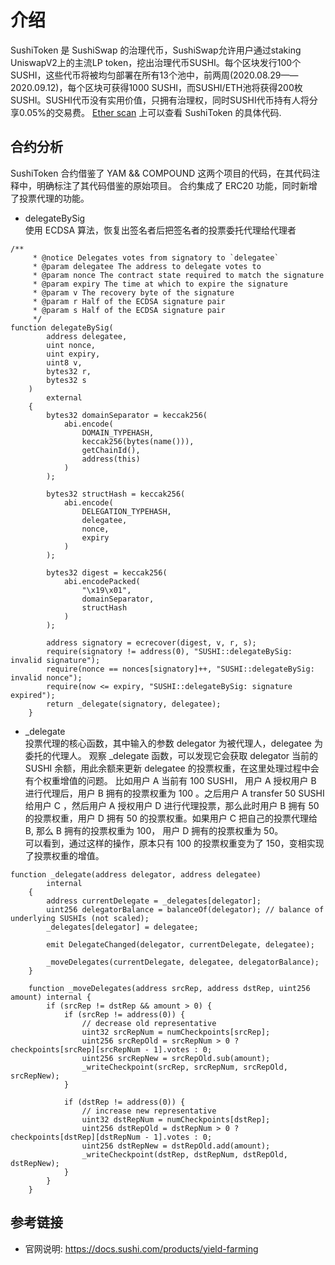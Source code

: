 # 介绍  
SushiToken 是 SushiSwap 的治理代币，SushiSwap允许用户通过staking UniswapV2上的主流LP token，挖出治理代币SUSHI。每个区块发行100个SUSHI，这些代币将被均匀部署在所有13个池中，前两周(2020.08.29——2020.09.12)，每个区块可获得1000 SUSHI，而SUSHI/ETH池将获得200枚SUSHI。SUSHI代币没有实用价值，只拥有治理权，同时SUSHI代币持有人将分享0.05%的交易费。
[Ether scan](https://etherscan.io/address/0x6b3595068778dd592e39a122f4f5a5cf09c90fe2#code) 上可以查看 SushiToken 的具体代码.   

## 合约分析  
SushiToken 合约借鉴了 YAM && COMPOUND 这两个项目的代码，在其代码注释中，明确标注了其代码借鉴的原始项目。 
合约集成了 ERC20 功能，同时新增了投票代理的功能。

- delegateBySig   
使用 ECDSA 算法，恢复出签名者后把签名者的投票委托代理给代理者
```solidity
/**
     * @notice Delegates votes from signatory to `delegatee`
     * @param delegatee The address to delegate votes to
     * @param nonce The contract state required to match the signature
     * @param expiry The time at which to expire the signature
     * @param v The recovery byte of the signature
     * @param r Half of the ECDSA signature pair
     * @param s Half of the ECDSA signature pair
     */
function delegateBySig(
        address delegatee,
        uint nonce,
        uint expiry,
        uint8 v,
        bytes32 r,
        bytes32 s
    )
        external
    {
        bytes32 domainSeparator = keccak256(
            abi.encode(
                DOMAIN_TYPEHASH,
                keccak256(bytes(name())),
                getChainId(),
                address(this)
            )
        );

        bytes32 structHash = keccak256(
            abi.encode(
                DELEGATION_TYPEHASH,
                delegatee,
                nonce,
                expiry
            )
        );

        bytes32 digest = keccak256(
            abi.encodePacked(
                "\x19\x01",
                domainSeparator,
                structHash
            )
        );

        address signatory = ecrecover(digest, v, r, s);
        require(signatory != address(0), "SUSHI::delegateBySig: invalid signature");
        require(nonce == nonces[signatory]++, "SUSHI::delegateBySig: invalid nonce");
        require(now <= expiry, "SUSHI::delegateBySig: signature expired");
        return _delegate(signatory, delegatee);
    }
```

- _delegate  
投票代理的核心函数，其中输入的参数 delegator 为被代理人，delegatee 为委托的代理人。 
观察 _delegate 函数，可以发现它会获取 delegator 当前的 SUSHI 余额，用此余额来更新 delegatee 的投票权重，在这里处理过程中会有个权重增值的问题。 
比如用户 A 当前有 100 SUSHI， 用户 A 授权用户 B 进行代理后，用户 B 拥有的投票权重为 100 。之后用户 A transfer 50 SUSHI 给用户 C ，然后用户 A 授权用户 D 进行代理投票，那么此时用户 B 拥有 50 的投票权重，用户 D 拥有 50 的投票权重。如果用户 C 把自己的投票代理给 B, 那么 B 拥有的投票权重为 100， 用户 D 拥有的投票权重为 50。  
可以看到，通过这样的操作，原本只有 100 的投票权重变为了 150，变相实现了投票权重的增值。  

```solidity
function _delegate(address delegator, address delegatee)
        internal
    {
        address currentDelegate = _delegates[delegator];
        uint256 delegatorBalance = balanceOf(delegator); // balance of underlying SUSHIs (not scaled);
        _delegates[delegator] = delegatee;

        emit DelegateChanged(delegator, currentDelegate, delegatee);

        _moveDelegates(currentDelegate, delegatee, delegatorBalance);
    }

    function _moveDelegates(address srcRep, address dstRep, uint256 amount) internal {
        if (srcRep != dstRep && amount > 0) {
            if (srcRep != address(0)) {
                // decrease old representative
                uint32 srcRepNum = numCheckpoints[srcRep];
                uint256 srcRepOld = srcRepNum > 0 ? checkpoints[srcRep][srcRepNum - 1].votes : 0;
                uint256 srcRepNew = srcRepOld.sub(amount);
                _writeCheckpoint(srcRep, srcRepNum, srcRepOld, srcRepNew);
            }

            if (dstRep != address(0)) {
                // increase new representative
                uint32 dstRepNum = numCheckpoints[dstRep];
                uint256 dstRepOld = dstRepNum > 0 ? checkpoints[dstRep][dstRepNum - 1].votes : 0;
                uint256 dstRepNew = dstRepOld.add(amount);
                _writeCheckpoint(dstRep, dstRepNum, dstRepOld, dstRepNew);
            }
        }
    }

```

## 参考链接  
- 官网说明: https://docs.sushi.com/products/yield-farming 